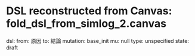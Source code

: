 # DSL reconstructed from Canvas: fold_dsl_from_simlog_2.canvas

dsl:
  from: 原因
  to: 結論
  mutation: base_init
  mu: null
  type: unspecified
  state: draft
